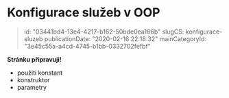 Konfigurace služeb v OOP
========================

> id: "03441bd4-13e4-4217-b162-50bde0ea166b"
> slugCS: konfigurace-sluzeb
> publicationDate: "2020-02-16 22:18:32"
> mainCategoryId: "3e45c55a-a4cd-4745-b1bb-0332702fefbf"

**Stránku připravuji!**

- použití konstant
- konstruktor
- parametry
